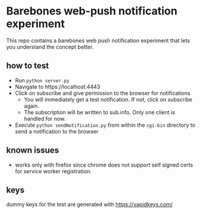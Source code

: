 # Barebones web-push notification experiment

This repo contains a barebones web push notification experiment that lets you understand the concept better. 

## how to test

- Run `python server.py`
- Navigate to https://localhost:4443
- Click on subscribe and give permission to the browser for notifications
    - You will immediately get a test notification. If not, click on subscribe again.
  -  The subscription will be written to sub.info. Only one client is handled for now. 
- Execute `python sendNotification.py` from within the `cgi-bin` directory to send a notification to the browser


## known issues
- works only with firefox since chrome does not support self signed certs for service worker registration.

## keys

dummy keys for the test are generated with https://vapidkeys.com/